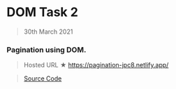 # DOM Task 2

> 30th March 2021

### Pagination using DOM.

> Hosted URL ★ https://pagination-jpc8.netlify.app/

> [Source Code](Pagination)
